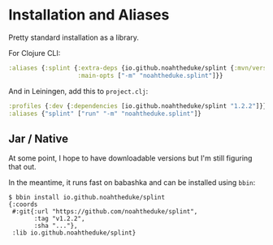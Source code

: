 # Installation and Aliases

Pretty standard installation as a library.

For Clojure CLI:

```clojure
:aliases {:splint {:extra-deps {io.github.noahtheduke/splint {:mvn/version "1.2.2"}}
                   :main-opts ["-m" "noahtheduke.splint"]}}
```

And in Leiningen, add this to `project.clj`:

```clojure
:profiles {:dev {:dependencies [io.github.noahtheduke/splint "1.2.2"]}}
:aliases {"splint" ["run" "-m" "noahtheduke.splint"]}
```

## Jar / Native

At some point, I hope to have downloadable versions but I'm still figuring that
out.

In the meantime, it runs fast on babashka and can be installed using `bbin`:

```text
$ bbin install io.github.noahtheduke/splint
{:coords
 #:git{:url "https://github.com/noahtheduke/splint",
       :tag "v1.2.2",
       :sha "..."},
 :lib io.github.noahtheduke/splint}
```
